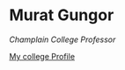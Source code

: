 # Murat Gungor
*Champlain College Professor*

[My college Profile](https://www.champlain.edu/academics/our-faculty/gungor-murat)
